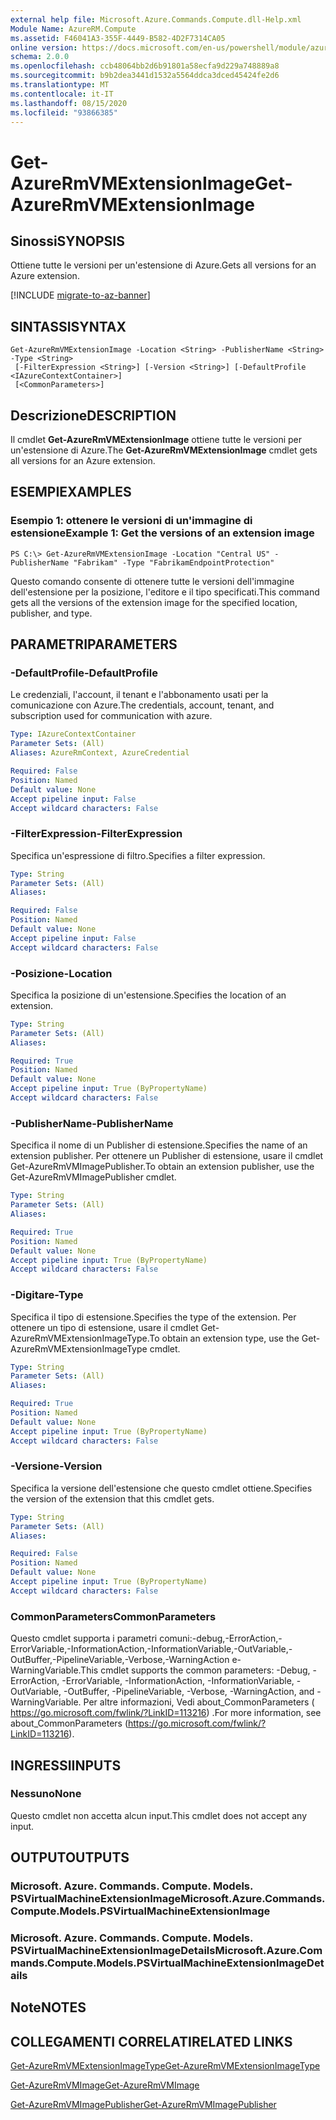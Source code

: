 ```yaml
---
external help file: Microsoft.Azure.Commands.Compute.dll-Help.xml
Module Name: AzureRM.Compute
ms.assetid: F46041A3-355F-4449-B582-4D2F7314CA05
online version: https://docs.microsoft.com/en-us/powershell/module/azurerm.compute/get-azurermvmextensionimage
schema: 2.0.0
ms.openlocfilehash: ccb48064bb2d6b91801a58ecfa9d229a748889a8
ms.sourcegitcommit: b9b2dea3441d1532a5564ddca3dced45424fe2d6
ms.translationtype: MT
ms.contentlocale: it-IT
ms.lasthandoff: 08/15/2020
ms.locfileid: "93866385"
---
```

# <span data-ttu-id="ce3e2-101">Get-AzureRmVMExtensionImage</span><span class="sxs-lookup"><span data-stu-id="ce3e2-101">Get-AzureRmVMExtensionImage</span></span>

## <span data-ttu-id="ce3e2-102">Sinossi</span><span class="sxs-lookup"><span data-stu-id="ce3e2-102">SYNOPSIS</span></span>
<span data-ttu-id="ce3e2-103">Ottiene tutte le versioni per un'estensione di Azure.</span><span class="sxs-lookup"><span data-stu-id="ce3e2-103">Gets all versions for an Azure extension.</span></span>

[!INCLUDE [migrate-to-az-banner](../../includes/migrate-to-az-banner.md)]

## <span data-ttu-id="ce3e2-104">SINTASSI</span><span class="sxs-lookup"><span data-stu-id="ce3e2-104">SYNTAX</span></span>

```
Get-AzureRmVMExtensionImage -Location <String> -PublisherName <String> -Type <String>
 [-FilterExpression <String>] [-Version <String>] [-DefaultProfile <IAzureContextContainer>]
 [<CommonParameters>]
```

## <span data-ttu-id="ce3e2-105">Descrizione</span><span class="sxs-lookup"><span data-stu-id="ce3e2-105">DESCRIPTION</span></span>
<span data-ttu-id="ce3e2-106">Il cmdlet **Get-AzureRmVMExtensionImage** ottiene tutte le versioni per un'estensione di Azure.</span><span class="sxs-lookup"><span data-stu-id="ce3e2-106">The **Get-AzureRmVMExtensionImage** cmdlet gets all versions for an Azure extension.</span></span>

## <span data-ttu-id="ce3e2-107">ESEMPI</span><span class="sxs-lookup"><span data-stu-id="ce3e2-107">EXAMPLES</span></span>

### <span data-ttu-id="ce3e2-108">Esempio 1: ottenere le versioni di un'immagine di estensione</span><span class="sxs-lookup"><span data-stu-id="ce3e2-108">Example 1: Get the versions of an extension image</span></span>
```
PS C:\> Get-AzureRmVMExtensionImage -Location "Central US" -PublisherName "Fabrikam" -Type "FabrikamEndpointProtection"
```

<span data-ttu-id="ce3e2-109">Questo comando consente di ottenere tutte le versioni dell'immagine dell'estensione per la posizione, l'editore e il tipo specificati.</span><span class="sxs-lookup"><span data-stu-id="ce3e2-109">This command gets all the versions of the extension image for the specified location, publisher, and type.</span></span>

## <span data-ttu-id="ce3e2-110">PARAMETRI</span><span class="sxs-lookup"><span data-stu-id="ce3e2-110">PARAMETERS</span></span>

### <span data-ttu-id="ce3e2-111">-DefaultProfile</span><span class="sxs-lookup"><span data-stu-id="ce3e2-111">-DefaultProfile</span></span>
<span data-ttu-id="ce3e2-112">Le credenziali, l'account, il tenant e l'abbonamento usati per la comunicazione con Azure.</span><span class="sxs-lookup"><span data-stu-id="ce3e2-112">The credentials, account, tenant, and subscription used for communication with azure.</span></span>

```yaml
Type: IAzureContextContainer
Parameter Sets: (All)
Aliases: AzureRmContext, AzureCredential

Required: False
Position: Named
Default value: None
Accept pipeline input: False
Accept wildcard characters: False
```

### <span data-ttu-id="ce3e2-113">-FilterExpression</span><span class="sxs-lookup"><span data-stu-id="ce3e2-113">-FilterExpression</span></span>
<span data-ttu-id="ce3e2-114">Specifica un'espressione di filtro.</span><span class="sxs-lookup"><span data-stu-id="ce3e2-114">Specifies a filter expression.</span></span>

```yaml
Type: String
Parameter Sets: (All)
Aliases: 

Required: False
Position: Named
Default value: None
Accept pipeline input: False
Accept wildcard characters: False
```

### <span data-ttu-id="ce3e2-115">-Posizione</span><span class="sxs-lookup"><span data-stu-id="ce3e2-115">-Location</span></span>
<span data-ttu-id="ce3e2-116">Specifica la posizione di un'estensione.</span><span class="sxs-lookup"><span data-stu-id="ce3e2-116">Specifies the location of an extension.</span></span>

```yaml
Type: String
Parameter Sets: (All)
Aliases: 

Required: True
Position: Named
Default value: None
Accept pipeline input: True (ByPropertyName)
Accept wildcard characters: False
```

### <span data-ttu-id="ce3e2-117">-PublisherName</span><span class="sxs-lookup"><span data-stu-id="ce3e2-117">-PublisherName</span></span>
<span data-ttu-id="ce3e2-118">Specifica il nome di un Publisher di estensione.</span><span class="sxs-lookup"><span data-stu-id="ce3e2-118">Specifies the name of an extension publisher.</span></span>
<span data-ttu-id="ce3e2-119">Per ottenere un Publisher di estensione, usare il cmdlet Get-AzureRmVMImagePublisher.</span><span class="sxs-lookup"><span data-stu-id="ce3e2-119">To obtain an extension publisher, use the Get-AzureRmVMImagePublisher cmdlet.</span></span>

```yaml
Type: String
Parameter Sets: (All)
Aliases: 

Required: True
Position: Named
Default value: None
Accept pipeline input: True (ByPropertyName)
Accept wildcard characters: False
```

### <span data-ttu-id="ce3e2-120">-Digitare</span><span class="sxs-lookup"><span data-stu-id="ce3e2-120">-Type</span></span>
<span data-ttu-id="ce3e2-121">Specifica il tipo di estensione.</span><span class="sxs-lookup"><span data-stu-id="ce3e2-121">Specifies the type of the extension.</span></span>
<span data-ttu-id="ce3e2-122">Per ottenere un tipo di estensione, usare il cmdlet Get-AzureRmVMExtensionImageType.</span><span class="sxs-lookup"><span data-stu-id="ce3e2-122">To obtain an extension type, use the Get-AzureRmVMExtensionImageType cmdlet.</span></span>

```yaml
Type: String
Parameter Sets: (All)
Aliases: 

Required: True
Position: Named
Default value: None
Accept pipeline input: True (ByPropertyName)
Accept wildcard characters: False
```

### <span data-ttu-id="ce3e2-123">-Versione</span><span class="sxs-lookup"><span data-stu-id="ce3e2-123">-Version</span></span>
<span data-ttu-id="ce3e2-124">Specifica la versione dell'estensione che questo cmdlet ottiene.</span><span class="sxs-lookup"><span data-stu-id="ce3e2-124">Specifies the version of the extension that this cmdlet gets.</span></span>

```yaml
Type: String
Parameter Sets: (All)
Aliases: 

Required: False
Position: Named
Default value: None
Accept pipeline input: True (ByPropertyName)
Accept wildcard characters: False
```

### <span data-ttu-id="ce3e2-125">CommonParameters</span><span class="sxs-lookup"><span data-stu-id="ce3e2-125">CommonParameters</span></span>
<span data-ttu-id="ce3e2-126">Questo cmdlet supporta i parametri comuni:-debug,-ErrorAction,-ErrorVariable,-InformationAction,-InformationVariable,-OutVariable,-OutBuffer,-PipelineVariable,-Verbose,-WarningAction e-WarningVariable.</span><span class="sxs-lookup"><span data-stu-id="ce3e2-126">This cmdlet supports the common parameters: -Debug, -ErrorAction, -ErrorVariable, -InformationAction, -InformationVariable, -OutVariable, -OutBuffer, -PipelineVariable, -Verbose, -WarningAction, and -WarningVariable.</span></span> <span data-ttu-id="ce3e2-127">Per altre informazioni, Vedi about_CommonParameters ( https://go.microsoft.com/fwlink/?LinkID=113216) .</span><span class="sxs-lookup"><span data-stu-id="ce3e2-127">For more information, see about_CommonParameters (https://go.microsoft.com/fwlink/?LinkID=113216).</span></span>

## <span data-ttu-id="ce3e2-128">INGRESSI</span><span class="sxs-lookup"><span data-stu-id="ce3e2-128">INPUTS</span></span>

### <span data-ttu-id="ce3e2-129">Nessuno</span><span class="sxs-lookup"><span data-stu-id="ce3e2-129">None</span></span>
<span data-ttu-id="ce3e2-130">Questo cmdlet non accetta alcun input.</span><span class="sxs-lookup"><span data-stu-id="ce3e2-130">This cmdlet does not accept any input.</span></span>

## <span data-ttu-id="ce3e2-131">OUTPUT</span><span class="sxs-lookup"><span data-stu-id="ce3e2-131">OUTPUTS</span></span>

### <span data-ttu-id="ce3e2-132">Microsoft. Azure. Commands. Compute. Models. PSVirtualMachineExtensionImage</span><span class="sxs-lookup"><span data-stu-id="ce3e2-132">Microsoft.Azure.Commands.Compute.Models.PSVirtualMachineExtensionImage</span></span>

### <span data-ttu-id="ce3e2-133">Microsoft. Azure. Commands. Compute. Models. PSVirtualMachineExtensionImageDetails</span><span class="sxs-lookup"><span data-stu-id="ce3e2-133">Microsoft.Azure.Commands.Compute.Models.PSVirtualMachineExtensionImageDetails</span></span>

## <span data-ttu-id="ce3e2-134">Note</span><span class="sxs-lookup"><span data-stu-id="ce3e2-134">NOTES</span></span>

## <span data-ttu-id="ce3e2-135">COLLEGAMENTI CORRELATI</span><span class="sxs-lookup"><span data-stu-id="ce3e2-135">RELATED LINKS</span></span>

[<span data-ttu-id="ce3e2-136">Get-AzureRmVMExtensionImageType</span><span class="sxs-lookup"><span data-stu-id="ce3e2-136">Get-AzureRmVMExtensionImageType</span></span>](./Get-AzureRmVMExtensionImageType.md)

[<span data-ttu-id="ce3e2-137">Get-AzureRmVMImage</span><span class="sxs-lookup"><span data-stu-id="ce3e2-137">Get-AzureRmVMImage</span></span>](./Get-AzureRmVMImage.md)

[<span data-ttu-id="ce3e2-138">Get-AzureRmVMImagePublisher</span><span class="sxs-lookup"><span data-stu-id="ce3e2-138">Get-AzureRmVMImagePublisher</span></span>](./Get-AzureRmVMImagePublisher.md)


